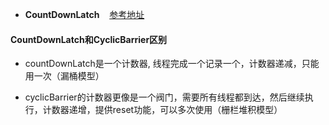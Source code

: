 
*  **CountDownLatch**  &nbsp;&nbsp;&nbsp;[参考地址](https://www.jianshu.com/p/e233bb37d2e6)

#### CountDownLatch和CyclicBarrier区别

* countDownLatch是一个计数器, 线程完成一个记录一个，计数器递减，只能用一次（漏桶模型）

* cyclicBarrier的计数器更像是一个阀门，需要所有线程都到达，然后继续执行，计数器递增，提供reset功能，可以多次使用（栅栏堆积模型） 

 